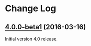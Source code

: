 # Change Log

## [4.0.0-beta1](https://github.com/deltaDNA/android-sdk/releases/tag/4.0.0-beta1) (2016-03-16)
Initial version 4.0 release.
